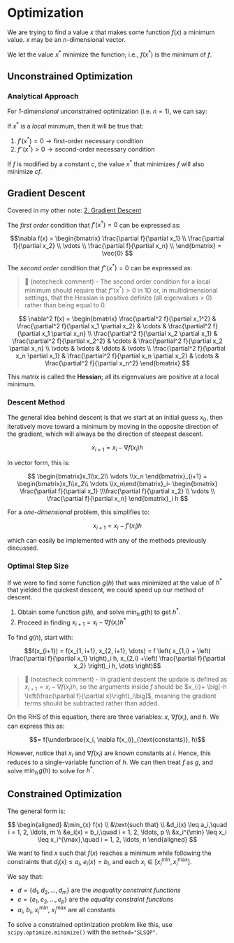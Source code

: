 # Optimization

We are trying to find a value $x$ that makes some function $f(x)$ a minimum value. $x$ may be an $n$-dimensional vector.

We let the value $x^*$ minimize the function; i.e., $f(x^*)$ is the minimum of $f$. 

## Unconstrained Optimization

### Analytical Approach

For *1-dimensional* unconstrained optimization (i.e. $n=1$), we can say:

If $x^*$ is a *local* minimum, then it will be true that:

1. $f'(x^*)=0\to\text{first-order necessary condition}$
2. $f''(x^*)>0\to \text{second-order necessary condition}$

If $f$ is modified by a constant $c$, the value $x^*$ that minimizes $f$ will also minimize $cf$. 

## Gradient Descent

Covered in my other note: [2. Gradient Descent](2.%20Gradient%20Descent.md)

The *first order* condition that $f'(x^*)=0$ can be expressed as:

$$\nabla f(x) = \begin{bmatrix}
\frac{\partial f}{\partial x_1} \\
\frac{\partial f}{\partial x_2} \\
\vdots \\
\frac{\partial f}{\partial x_n} \\
\end{bmatrix} = \vec{0}
$$

The *second order* condition that $f''(x^*)=0$ can be expressed as:

> 🤖 (notecheck comment) - The second order condition for a local minimum should require that $f''(x^*)>0$ in 1D or, in multidimensional settings, that the Hessian is positive definite (all eigenvalues > 0) rather than being equal to 0.

$$
\nabla^2 f(x) =
\begin{bmatrix}
\frac{\partial^2 f}{\partial x_1^2} & \frac{\partial^2 f}{\partial x_1 \partial x_2} & \cdots & \frac{\partial^2 f}{\partial x_1 \partial x_n} \\
\frac{\partial^2 f}{\partial x_2 \partial x_1} & \frac{\partial^2 f}{\partial x_2^2} & \cdots & \frac{\partial^2 f}{\partial x_2 \partial x_n} \\
\vdots & \vdots & \ddots & \vdots \\
\frac{\partial^2 f}{\partial x_n \partial x_1} & \frac{\partial^2 f}{\partial x_n \partial x_2} & \cdots & \frac{\partial^2 f}{\partial x_n^2}
\end{bmatrix}
$$

This matrix is called the **Hessian**; all its eigenvalues are positive at a local minimum.

### Descent Method

The general idea behind descent is that we start at an initial guess $x_0$, then iteratively move toward a minimum by moving in the opposite direction of the gradient, which will always be the direction of steepest descent.

$$x_{i+1}=x_i-\nabla f(x_i)h$$

In vector form, this is:

$$
\begin{bmatrix}x_1\\x_2\\ \vdots \\x_n \end{bmatrix}_{i+1} = \begin{bmatrix}x_1\\x_2\\ \vdots \\x_n\end{bmatrix}_i- \begin{bmatrix} \frac{\partial f}{\partial x_1} \\\frac{\partial f}{\partial x_2} \\ \vdots \\ \frac{\partial f}{\partial x_n} \end{bmatrix}_i h
$$

For a *one-dimensional* problem, this simplifies to:

$$x_{i+1}=x_i-f'(x_i)h$$

which can easily be implemented with any of the methods previously discussed.

### Optimal Step Size

If we were to find some function $g(h)$ that was minimized at the value of $h^*$ that yielded the quickest descent, we could speed up our method of descent.

1. Obtain some function $g(h)$, and solve $\text{min}_h\, g(h)$ to get $h^*$.
2. Proceed in finding $x_{i+1} = x_i - \nabla f(x_i) h^*$ 

To find $g(h)$, start with:

$$f(x_{i+1}) = f(x_{1, i+1}, x_{2, i+1}, \dots) = f \left( x_{1,i} + \left( \frac{\partial f}{\partial x_1} \right)_i h, x_{2,i} +\left( \frac{\partial f}{\partial x_2} \right)_i h, \dots \right)$$

> 🤖 (notecheck comment) - In gradient descent the update is defined as $x_{i+1}=x_i-\nabla f(x_i)h$, so the arguments inside $f$ should be $x_{i}+ \big[-h \left(\frac{\partial f}{\partial x}\right)_i\big]$, meaning the gradient terms should be subtracted rather than added.

On the RHS of this equation, there are three variables: $x$, $\nabla f(x_i)$, and $h$. We can express this as:

$$= f(\underbrace{x_i, \nabla f(x_i)}_{\text{constants}}, h)$$

However, notice that $x_i$ and $\nabla f(x_i)$ are known constants at $i$. Hence, this reduces to a single-variable function of $h$. We can then treat $f$ as $g$, and solve $\text{min}_h\, g(h)$ to solve for $h^*$. 

## Constrained Optimization

The general form is:

$$
\begin{aligned}
&\min_{x} f(x) \\
&\text{such that} \\
&d_i(x) \leq a_i,\quad i = 1, 2, \ldots, m \\
&e_i(x) = b_i,\quad i = 1, 2, \ldots, p \\
&x_i^{\min} \leq x_i \leq x_i^{\max},\quad i = 1, 2, \ldots, n
\end{aligned}
$$

We want to find $x$ such that $f(x)$ reaches a minimum while following the constraints that $d_i(x) \leq a_i$, $e_i(x)=b_i$, and each $x_i \in [x_i^{\text{min}}, x_i^{\text{max}}]$.

We say that:
- $d = \{d_1, d_2, \dots, d_m\}$ are the *inequality constraint functions*
- $e = \{e_1, e_2, \dots, e_p\}$ are the *equality constraint functions*
- $a_i$, $b_i$, $x_i^{\text{min}}$, $x_i^{\text{max}}$ are all constants

To solve a constrained optimization problem like this, use `scipy.optimize.minimize()` with the `method="SLSQP"`.